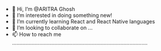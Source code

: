 - 👋 Hi, I’m @ARITRA Ghosh
- 👀 I’m interested in doing something new!
- 🌱 I’m currently learning React and React Native languages
- 💞️ I’m looking to collaborate on ...
- 📫 How to reach me ..........................................................................................

<!---
aritraghosh02/aritraghosh02 is a ✨ special ✨ repository because its `README.md` (this file) appears on your GitHub profile.
You can click the Preview link to take a look at your changes.
--->

